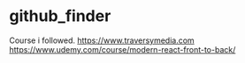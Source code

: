 # github_finder

Course i followed. 
https://www.traversymedia.com
https://www.udemy.com/course/modern-react-front-to-back/